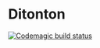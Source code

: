 # Ditonton
[![Codemagic build status](https://api.codemagic.io/apps/63694c75bf929666f8bf3430/63694c75bf929666f8bf342f/status_badge.svg)](https://codemagic.io/apps/63694c75bf929666f8bf3430/63694c75bf929666f8bf342f/latest_build)
